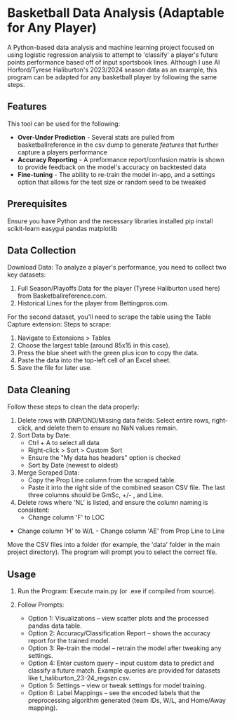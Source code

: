 #  Basketball Data Analysis (Adaptable for Any Player)

A Python-based data analysis and machine learning project focused on using logistic regression analysis to attempt to 'classify' a player's future points performance based off of input sportsbook lines. Although I use Al Horford/Tyrese Haliburton's 2023/2024 season data as an example, this program can be adapted for any basketball player by following the same steps. 

## Features
This tool can be used for the following:
- **Over-Under Prediction** - Several stats are pulled from basketballreference in the csv dump to generate *features* that further capture a players performance
- **Accuracy Reporting** - A preformance report/confusion matrix is shown to provide feedback on the model's accuracy on backtested data
- **Fine-tuning** - The ability to re-train the model in-app, and a settings option that allows for the test size or random seed to be tweaked

## Prerequisites

 Ensure you have Python and the necessary libraries installed
pip install scikit-learn easygui pandas matplotlib

## Data Collection

 Download Data:
 To analyze a player's performance, you need to collect two key datasets:
 1. Full Season/Playoffs Data for the player (Tyrese Haliburton used here) from Basketballreference.com.
 2. Historical Lines for the player from Bettingpros.com.

 For the second dataset, you'll need to scrape the table using the Table Capture extension:
 Steps to scrape:
 1. Navigate to Extensions > Tables
 2. Choose the largest table (around 85x15 in this case).
 3. Press the blue sheet with the green plus icon to copy the data.
 4. Paste the data into the top-left cell of an Excel sheet.
 5. Save the file for later use.

## Data Cleaning

 Follow these steps to clean the data properly:
 1. Delete rows with DNP/DND/Missing data fields: Select entire rows, right-click, and delete them to ensure no NaN values remain.
 2. Sort Data by Date:
    - Ctrl + A to select all data
    - Right-click > Sort > Custom Sort
    - Ensure the "My data has headers" option is checked
    - Sort by Date (newest to oldest)
 3. Merge Scraped Data:
    - Copy the Prop Line column from the scraped table.
    - Paste it into the right side of the combined season CSV file. The last three columns should be GmSc, +/- , and Line.
 4. Delete rows where 'NL' is listed, and ensure the column naming is consistent:
    - Change column 'F' to LOC
   - Change column 'H' to W/L
    - Change column 'AE' from Prop Line to Line

 Move the CSV files into a folder (for example, the 'data' folder in the main project directory). The program will prompt you to select the correct file.

## Usage

 1. Run the Program:
    Execute main.py (or .exe if compiled from source).

 2. Follow Prompts:
    - Option 1: Visualizations – view scatter plots and the processed pandas data table.
    - Option 2: Accuracy/Classification Report – shows the accuracy report for the trained model.
    - Option 3: Re-train the model – retrain the model after tweaking any settings.
    - Option 4: Enter custom query – input custom data to predict and classify a future match. Example queries are provided for datasets like t_haliburton_23-24_regszn.csv.
    - Option 5: Settings – view or tweak settings for model training.
    - Option 6: Label Mappings – see the encoded labels that the preprocessing algorithm generated (team IDs, W/L, and Home/Away mapping).
